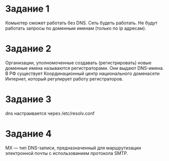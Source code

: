 # Задание 1
Комьютер сможет работать без DNS.
Сеть будеть работать.
Не будут работать запросы по доменным именам (только по ip адресам).

# Задание 2
Организации, уполномоченные создавать (регистрировать) новые доменные имена называются регистраторами. Они выдают DNS-имена.
В РФ существует Координационный центр национального доменасети Интернет, который регулирует работу регистраторов.
# Задание 3
dns настраивается через /etc/resolv.conf
# Задание 4
MX — тип DNS-записи, предназначенный для маршрутизации электронной почты с использованием протокола SMTP.

